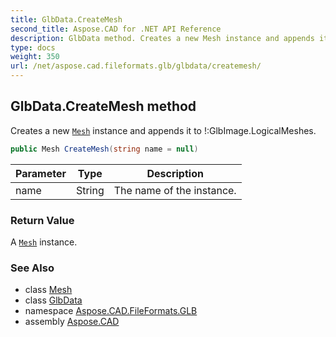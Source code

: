 ```yaml
---
title: GlbData.CreateMesh
second_title: Aspose.CAD for .NET API Reference
description: GlbData method. Creates a new Mesh instance and appends it to GlbImage.LogicalMeshes
type: docs
weight: 350
url: /net/aspose.cad.fileformats.glb/glbdata/createmesh/
---
```

## GlbData.CreateMesh method

Creates a new [`Mesh`](../../mesh/) instance and appends it to !:GlbImage.LogicalMeshes.

```csharp
public Mesh CreateMesh(string name = null)
```

| Parameter | Type | Description |
| --- | --- | --- |
| name | String | The name of the instance. |

### Return Value

A [`Mesh`](../../mesh/) instance.

### See Also

* class [Mesh](../../mesh/)
* class [GlbData](../)
* namespace [Aspose.CAD.FileFormats.GLB](../../../aspose.cad.fileformats.glb/)
* assembly [Aspose.CAD](../../../)


